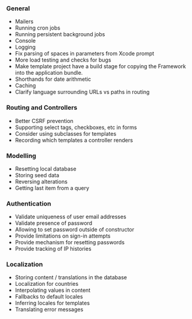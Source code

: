 ### General

* Mailers
* Running cron jobs
* Running persistent background jobs
* Console
* Logging
* Fix parsing of spaces in parameters from Xcode prompt
* More load testing and checks for bugs
* Make template project have a build stage for copying the Framework into the
  application bundle.
* Shorthands for date arithmetic
* Caching
* Clarify language surrounding URLs vs paths in routing

### Routing and Controllers

* Better CSRF prevention
* Supporting select tags, checkboxes, etc in forms
* Consider using subclasses for templates
* Recording which templates a controller renders

### Modelling

* Resetting local database
* Storing seed data
* Reversing alterations
* Getting last item from a query

### Authentication

* Validate uniqueness of user email addresses
* Validate presence of password
* Allowing to set password outside of constructor
* Provide limitations on sign-in attempts
* Provide mechanism for resetting passwords
* Provide tracking of IP histories

### Localization

* Storing content / translations in the database
* Localization for countries
* Interpolating values in content
* Fallbacks to default locales
* Inferring locales for templates
* Translating error messages